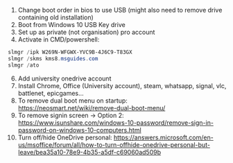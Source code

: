 1. Change boot order in bios to use USB (might also need to remove drive containing old installation)
3. Boot from Windows 10 USB Key drive
4. Set up as private (not organisation) pro account
5. Activate in CMD/powershell:
  ```powershell
  slmgr /ipk W269N-WFGWX-YVC9B-4J6C9-T83GX
  slmgr /skms kms8.msguides.com
  slmgr /ato
  ```
6. Add university onedrive account
7. Install Chrome, Office (University account), steam, whatsapp, signal, vlc, battlenet, epicgames...
8. To remove dual boot menu on startup: https://neosmart.net/wiki/remove-dual-boot-menu/
9. To remove signin screen -> Option 2: https://www.isunshare.com/windows-10-password/remove-sign-in-password-on-windows-10-computers.html
10. Turn off/hide OneDrive personal: https://answers.microsoft.com/en-us/msoffice/forum/all/how-to-turn-offhide-onedrive-personal-but-leave/bea35a10-78e9-4b35-a5df-c69060ad509b
